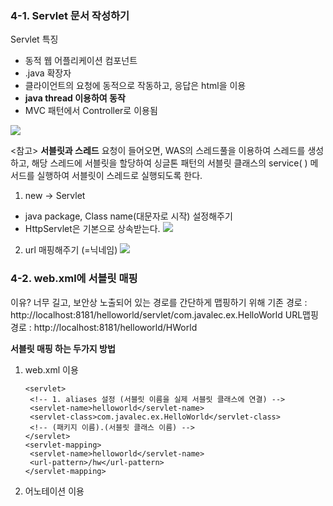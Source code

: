 ### 4-1. Servlet 문서 작성하기
Servlet 특징
- 동적 웹 어플리케이션 컴포넌트
- .java 확장자
- 클라이언트의 요청에 동적으로 작동하고, 응답은 html을 이용
- **java thread 이용하여 동작**
- MVC 패턴에서 Controller로 이용됨

![
](https://lh3.googleusercontent.com/KOrMlBKjPrVWYf4TNbAy5Kxc7iVNhUiTcd9EmOBzVeyyA4IiEdzbteEWDS-x0Wy-GtLGFH13dyc "Servlet")

<참고>
**서블릿과 스레드**
요청이 들어오면, WAS의 스레드풀을 이용하여 스레드를 생성하고, 해당 스레드에 서블릿을 할당하여 싱글톤 패턴의 서블릿 클래스의 service( ) 메서드를 실행하여 서블릿이 스레드로 실행되도록 한다.

1. new -> Servlet
- java package, Class name(대문자로 시작) 설정해주기
- HttpServlet은 기본으로 상속받는다.
![
](https://lh3.googleusercontent.com/6XeqWIiNSgzs6Fshy7t6ql6rNjkzxFUgsVDwBipZGCFU0TaWWze7D1B6OF0Z8qMnSmLyT44moZI "servlet만들기1")
2. url 매핑해주기 (=닉네임)
![
](https://lh3.googleusercontent.com/40JL4Ea0qOXvDY2fCb68tZwfq3Dt_eNMfkFbfGBJ7v2rtSLjLoEYik1Bq2-emkC0B24mBEpwkgA "servlet만들기2")


### 4-2. web.xml에 서블릿 매핑
이유? 너무 길고, 보안상 노출되어 있는 경로를 간단하게 맵핑하기 위해
기존 경로 : http://localhost:8181/helloworld/servlet/com.javalec.ex.HelloWorld
URL맵핑 경로 : http://localhost:8181/helloworld/HWorld

**서블릿 매핑 하는 두가지 방법**
1. web.xml 이용

       <servlet>
	    <!-- 1. aliases 설정 (서블릿 이름을 실제 서블릿 클래스에 연결) -->
       	<servlet-name>helloworld</servlet-name>
       	<servlet-class>com.javalec.ex.HelloWorld</servlet-class>
       	<!-- (패키지 이름).(서블릿 클래스 이름) -->
       </servlet>
       <servlet-mapping>
       	<servlet-name>helloworld</servlet-name>
       	<url-pattern>/hw</url-pattern>
       </servlet-mapping>


2. 어노테이션 이용
<!--stackedit_data:
eyJoaXN0b3J5IjpbNDg5NzIyNDI4LC02ODYwMjE0NDksLTE1MD
A1NDgzNjksMTI4Nzk0NTI4NiwxNDIwOTM5NDE5LC0xOTQ4MDcw
NTU4LDEzNDU5MDg3OTgsLTE2MDA0Mzc3MzUsLTIwODg3NDY2MT
JdfQ==
-->